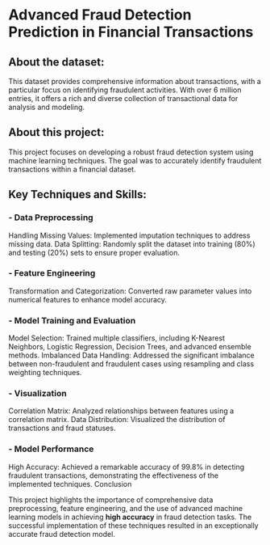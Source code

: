 # Advanced Fraud Detection Prediction in Financial Transactions

## About the dataset: 
This dataset provides comprehensive information about transactions, with a particular focus on identifying fraudulent activities. With over 6 million entries, it offers a rich and diverse collection of transactional data for analysis and modeling.

## About this project:
This project focuses on developing a robust fraud detection system using machine learning techniques. The goal was to accurately identify fraudulent transactions within a financial dataset. 

## Key Techniques and Skills:
### - Data Preprocessing
Handling Missing Values: Implemented imputation techniques to address missing data.
Data Splitting: Randomly split the dataset into training (80%) and testing (20%) sets to ensure proper evaluation.
### - Feature Engineering
Transformation and Categorization: Converted raw parameter values into numerical features to enhance model accuracy.
### - Model Training and Evaluation
Model Selection: Trained multiple classifiers, including K-Nearest Neighbors, Logistic Regression, Decision Trees, and advanced ensemble methods.
Imbalanced Data Handling: Addressed the significant imbalance between non-fraudulent and fraudulent cases using resampling and class weighting techniques.
### - Visualization
Correlation Matrix: Analyzed relationships between features using a correlation matrix.
Data Distribution: Visualized the distribution of transactions and fraud statuses.
### - Model Performance
High Accuracy: Achieved a remarkable accuracy of 99.8% in detecting fraudulent transactions, demonstrating the effectiveness of the implemented techniques.
Conclusion

This project highlights the importance of comprehensive data preprocessing, feature engineering, and the use of advanced machine learning models in achieving **high accuracy** in fraud detection tasks. The successful implementation of these techniques resulted in an exceptionally accurate fraud detection model.
